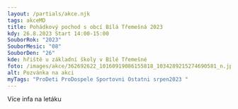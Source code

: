 ```yaml
---
layout: /partials/akce.njk
tags: akceMD
title: Pohádkový pochod s obcí Bílá Třemešná 2023
kdy: 26.8.2023 Start 14:00-15:00
SouborRok: "2023"
SouborMesic: "08"
SouborDen: "26"
kde: hřiště u základní školy v Bílé Třemešné
foto: /images/akce/362692622_10160919086155818_1034289215274690581_n.jpg
alt: Pozvánka na akci
myTags: "ProDeti ProDospele Sportovni Ostatni srpen2023 "
---
```

V﻿íce infa na letáku
